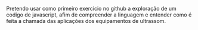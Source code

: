 Pretendo usar como primeiro exercicio no github a exploração de um codigo de javascript, afim de compreender a linguagem e entender como é feita a chamada das aplicações dos equipamentos de ultrassom.
